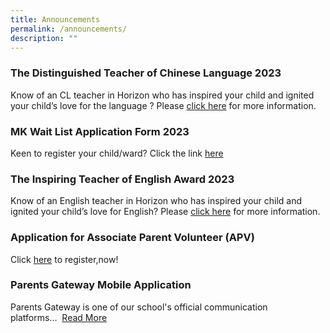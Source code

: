 ```yaml
---
title: Announcements
permalink: /announcements/
description: ""
---
```

### The Distinguished Teacher of Chinese Language 2023
Know of an CL teacher in Horizon who has inspired your child and ignited your child’s love for the language ? Please [click here](https://www.horizonpri.moe.edu.sg/distinguishedclteacher/) for more information.


### MK Wait List Application Form 2023
Keen to register your child/ward? 
Click the link [here](https://go.gov.sg/horizonmkwaitlistapplicationform2023)

### The Inspiring Teacher of English Award 2023
Know of an English teacher in Horizon who has inspired your child and ignited your child’s love for English? Please [click here](https://www.horizonpri.moe.edu.sg/ilovemyenglishteacher/) for more information. 

### Application for Associate Parent Volunteer (APV)

Click [here](https://form.gov.sg/61e6499a860fdd0014a8ee99) to register,now!

### Parents Gateway Mobile Application

Parents Gateway is one of our school's official communication platforms...  [Read More](https://horizonpri.moe.edu.sg/announcement/parents-gateway-mobile-application)